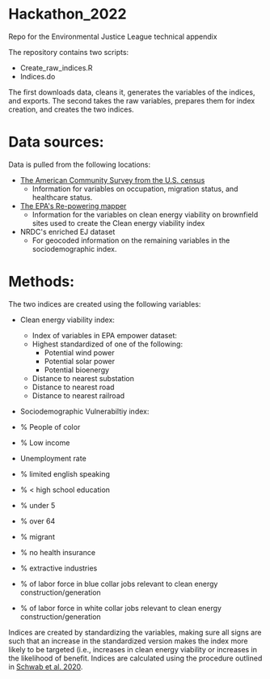 # Hackathon_2022
Repo for the Environmental Justice League technical appendix

The repository contains two scripts:

- Create_raw_indices.R
- Indices.do

The first downloads data, cleans it, generates the variables of the indices, and exports. The second takes the raw variables, prepares them for index creation, and creates the two indices.

# Data sources:
Data is pulled from the following locations:

- [The American Community Survey from the U.S. census](https://www.census.gov/programs-surveys/acs)
  - Information for variables on occupation, migration status, and healthcare status.
- [The EPA's Re-powering mapper](https://www.epa.gov/re-powering/mapper-technical-document)
  - Information for the variables on clean energy viability on brownfield sites used to create the Clean energy viability index
- NRDC's enriched EJ dataset
  - For geocoded information on the remaining variables in the sociodemographic index.
  
# Methods:
The two indices are created using the following variables:

- Clean energy viability index:
  - Index of variables in EPA empower dataset:
  - Highest standardized of one of the following:
      - Potential wind power
      - Potential solar power
      - Potential bioenergy
  - Distance to nearest substation
  - Distance to nearest road
  - Distance to nearest railroad
  
 - Sociodemographic Vulnerabiltiy index:
  - % People of color
  - % Low income
  - Unemployment rate
  - % limited english speaking
  - % < high school education
  - % under 5
  - % over 64
  - % migrant
  - % no health insurance
  - % extractive industries
  - % of labor force in blue collar jobs relevant to clean energy construction/generation
  - % of labor force in white collar jobs relevant to clean energy construction/generation
  
Indices are created by standardizing the variables, making sure all signs are such that an increase in the standardized version makes the index more likely to be targeted (i.e., increases in clean energy viability or increases in the likelihood of benefit. Indices are calculated using the procedure outlined in [Schwab et al. 2020](http://www.stata-journal.com/article.html?article=st0622).



